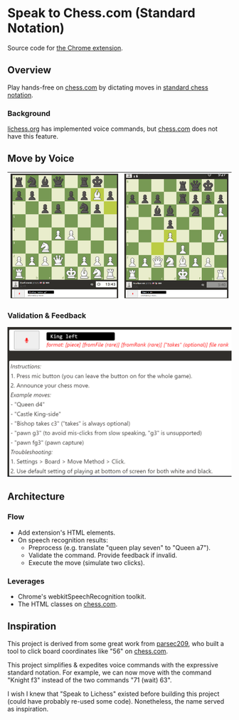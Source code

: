 # Speak to Chess.com (Standard Notation)
Source code for [the Chrome extension](https://chrome.google.com/webstore/category/extensions).

## Overview
Play hands-free on [chess.com](https://www.chess.com) by dictating moves in [standard chess notation](https://en.wikipedia.org/wiki/Algebraic_notation_(chess)).

### Background
[lichess.org](https://lichess.org) has implemented voice commands, but [chess.com](https://www.chess.com) does not have this feature.

## Move by Voice
| ![bishop capture](images/screenshots/bishop-takes-g7.png) | ![pawn capture](images/screenshots/pawn-c-d4.png)
:----:|:----:

### Validation & Feedback
![feedback and instructions](images/screenshots/feedback-and-instructions.png)

## Architecture
### Flow
- Add extension's HTML elements.
- On speech recognition results:
  - Preprocess (e.g. translate "queen play seven" to "Queen a7").
  - Validate the command. Provide feedback if invalid.
  - Execute the move (simulate two clicks).

### Leverages
- Chrome's webkitSpeechRecognition toolkit.
- The HTML classes on [chess.com](https://www.chess.com).

## Inspiration
This project is derived from some great work from [parsec209](https://github.com/parsec209/chess.com-voice-input/tree/main), who built a tool to click board coordinates like "56" on [chess.com](https://www.chess.com).

This project simplifies & expedites voice commands with the expressive standard notation. For example, we can now move with the command "Knight f3" instead of the two commands "71 (wait) 63".

I wish I knew that "Speak to Lichess" existed before building this project (could have probably re-used some code). Nonetheless, the name served as inspiration.
